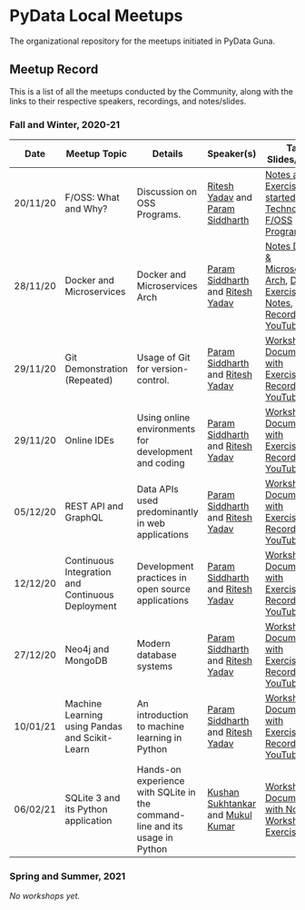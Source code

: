 
# PyData Local Meetups

The organizational repository for the meetups initiated in PyData Guna.

## Meetup Record

This is a list of all the meetups conducted by the Community, along with the links to their respective speakers, recordings, and notes/slides.

### Fall and Winter, 2020-21

| Date       | Meetup Topic 	          | Details                                       | Speaker(s) | Talk Slides/Notes                                            |
| ---------- | -------------------------|-----------------------------------------------| ---------- | -------------------------------------------------------------|
| 20/11/20   | F/OSS: What and Why?      | Discussion on OSS Programs.                   | [Ritesh Yadav](https://github.com/DARK-art108) and [Param Siddharth](https://github.com/paramsiddharth)  | [Notes and an Exercise](./docs/1.git_cmds.md), [Get started with Technologies](https://whimsical.com/open-source-programs-5m2toYdx5MszzVrzQxFmtf), [F/OSS Programs](https://whimsical.com/f-oss-programs-RuQEuUAcB2wJMMGwsrCMk6)|
| 28/11/20   | Docker and Microservices | Docker and Microservices Arch | [Param Siddharth](https://github.com/paramsiddharth) and [Ritesh Yadav](https://github.com/DARK-art108)|[Notes Docker & Microservices Arch](https://github.com/PyData-Guna/Docker-and-MicroServices), [Docker Exercises and Notes](./docs/2.docker-exercises.md), [Recording on YouTube](https://youtu.be/gT9VahFQw-M) |
| 29/11/20   | Git Demonstration (Repeated) | Usage of Git for version-control. | [Param Siddharth](https://github.com/paramsiddharth) and [Ritesh Yadav](https://github.com/DARK-art108)|[Workshop Document with Exercises](./docs/1.git_cmds.md), [Recording on YouTube](https://youtu.be/ViNsy6VuDWQ) |
| 29/11/20   | Online IDEs | Using online environments for development and coding | [Param Siddharth](https://github.com/paramsiddharth) and [Ritesh Yadav](https://github.com/DARK-art108)|[Workshop Document with Exercises](./docs/3.online_ides.md), [Recording on YouTube](https://youtu.be/VbLxMJoDP_U) |
| 05/12/20   | REST API and GraphQL | Data APIs used predominantly in web applications | [Param Siddharth](https://github.com/paramsiddharth) and [Ritesh Yadav](https://github.com/DARK-art108)|[Workshop Document with Exercises](./docs/4.rest-api-graphql-wshp.md), [Recording on YouTube](https://youtu.be/MO4LqXv9pDk) |
| 12/12/20   | Continuous Integration and Continuous Deployment | Development practices in open source applications | [Param Siddharth](https://github.com/paramsiddharth) and [Ritesh Yadav](https://github.com/DARK-art108)|[Workshop Document with Exercises](./docs/5.ci-cd-workshop.md), [Recording on YouTube](https://youtu.be/SJYAJhwb6c4) |
| 27/12/20   | Neo4j and MongoDB | Modern database systems | [Param Siddharth](https://github.com/paramsiddharth) and [Ritesh Yadav](https://github.com/DARK-art108)| [Workshop Document with Exercises](./docs/6.neo4j-mongodb.md), [Recording on YouTube](https://youtu.be/_XT9jIhDSbM) |
| 10/01/21   | Machine Learning using Pandas and Scikit-Learn | An introduction to machine learning in Python | [Param Siddharth](https://github.com/paramsiddharth) and [Ritesh Yadav](https://github.com/DARK-art108)| [Workshop Document with Exercises](7.ml-pandas-sklearn.md), [Recording on YouTube](https://youtu.be/FzvM9nYZmf0) |
| 06/02/21   | SQLite 3 and its Python application | Hands-on experience with SQLite in the command-line and its usage in Python | [Kushan Sukhtankar](https://github.com/kushansuk2) and [Mukul Kumar](https://github.com/Clash-ion)| [Workshop Document with Notes](https://github.com/kushansuk2/sqlite3/blob/main/README.md), [Workshop Exercises](https://github.com/kushansuk2/sqlite3/blob/main/SQLite-Excercise.md) |

### Spring and Summer, 2021
_No workshops yet._
